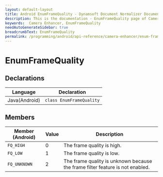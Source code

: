 ```yaml
---
layout: default-layout
title: Android EnumFrameQuality - Dynamsoft Document Normalizer Documents
description: This is the documentation - EnumFrameQuality page of CameraEnhancer library.
keywords:  Camera Enhancer, EnumFrameQuality
needAutoGenerateSidebar: true
breadcrumbText: EnumFrameQuality
permalink: /programming/android/api-reference/camera-enhancer/enum-frame-quality.html
---
```


# EnumFrameQuality

## Declarations

| Language | Declaration |
|----------|-------------|
| Java(Android) | `class EnumFrameQuality` |

## Members

| Member (Android) | Value | Description |
| ---------------- | ----- | ----------- |
| `FQ_HIGH` | 0 | The frame quality is high. |
| `FQ_LOW` | 1 | The frame quality is low. |
| `FQ_UNKNOWN` | 2 | The frame quality is unknown because the frame filter feature is not enabled. |
